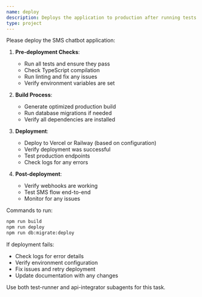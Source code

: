 ```yaml
---
name: deploy
description: Deploys the application to production after running tests and building the project
type: project
---
```


Please deploy the SMS chatbot application:

1. **Pre-deployment Checks**:
   - Run all tests and ensure they pass
   - Check TypeScript compilation
   - Run linting and fix any issues
   - Verify environment variables are set

2. **Build Process**:
   - Generate optimized production build
   - Run database migrations if needed
   - Verify all dependencies are installed

3. **Deployment**:
   - Deploy to Vercel or Railway (based on configuration)
   - Verify deployment was successful
   - Test production endpoints
   - Check logs for any errors

4. **Post-deployment**:
   - Verify webhooks are working
   - Test SMS flow end-to-end
   - Monitor for any issues

Commands to run:
```bash
npm run build
npm run deploy
npm run db:migrate:deploy
```

If deployment fails:
- Check logs for error details
- Verify environment configuration
- Fix issues and retry deployment
- Update documentation with any changes

Use both test-runner and api-integrator subagents for this task.